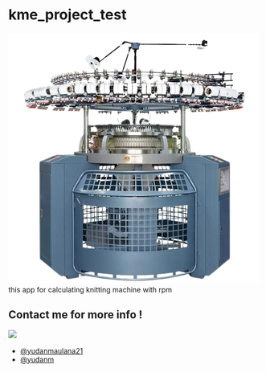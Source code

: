 # kme_project_test
![](./assets/icon/app_icon.png)
this app for calculating knitting machine with rpm

## Contact me for more info !
![](./src/assets/furina-genshin.gif)
- [@yudanmaulana21](https://www.instagram.com/yudan_maulana21/)
- [@yudanm](https://t.me/yudanm)
